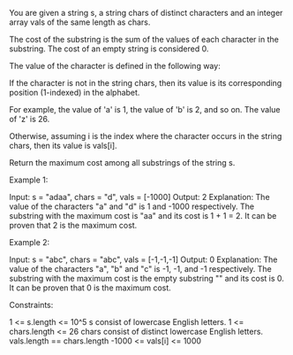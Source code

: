 You are given a string s, a string chars of distinct characters and an
integer array vals of the same length as chars.

The cost of the substring is the sum of the values of each character in the
substring. The cost of an empty string is considered 0.

The value of the character is defined in the following way:


If the character is not in the string chars, then its value is its
corresponding position (1-indexed) in the alphabet.


For example, the value of 'a' is 1, the value of 'b' is 2, and so on. The
value of 'z' is 26.


Otherwise, assuming i is the index where the character occurs in the string
chars, then its value is vals[i].


Return the maximum cost among all substrings of the string s.


Example 1:


Input: s = "adaa", chars = "d", vals = [-1000]
Output: 2
Explanation: The value of the characters "a" and "d" is 1 and -1000
respectively.
The substring with the maximum cost is "aa" and its cost is 1 + 1 = 2.
It can be proven that 2 is the maximum cost.


Example 2:


Input: s = "abc", chars = "abc", vals = [-1,-1,-1]
Output: 0
Explanation: The value of the characters "a", "b" and "c" is -1, -1, and -1
respectively.
The substring with the maximum cost is the empty substring "" and its cost is
0.
It can be proven that 0 is the maximum cost.



Constraints:


1 <= s.length <= 10^5
s consist of lowercase English letters.
1 <= chars.length <= 26
chars consist of distinct lowercase English letters.
vals.length == chars.length
-1000 <= vals[i] <= 1000




